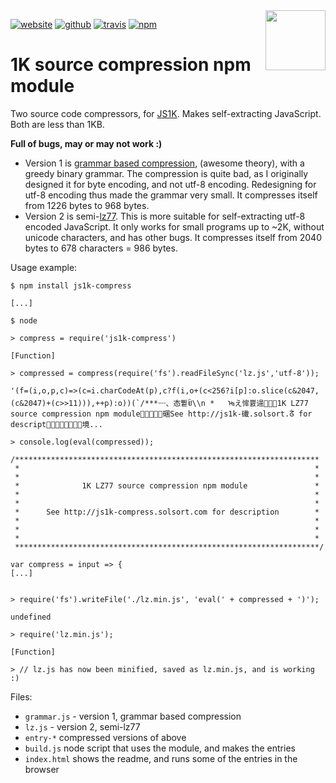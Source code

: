 <img src=https://js1k-compress.solsort.com/icon.png width=96 height=96 align=right>

[![website](https://img.shields.io/badge/website-js1k-compress.solsort.com-blue.svg)](https://js1k-compress.solsort.com/) 
[![github](https://img.shields.io/badge/github-solsort/js1k-compress-blue.svg)](https://github.com/solsort/js1k-compress)
[![travis](https://img.shields.io/travis/solsort/js1k-compress.svg)](https://travis-ci.org/solsort/js1k-compress)
[![npm](https://img.shields.io/npm/v/js1k-compress.svg)](https://www.npmjs.com/package/js1k-compress)

# 1K source compression npm module

Two source code compressors, for [JS1K](http://js1k.com). Makes self-extracting JavaScript. Both are less than 1KB.

**Full of bugs, may or may not work :)**

- Version 1 is [grammar based compression](https://en.wikipedia.org/wiki/Grammar-based_code), (awesome theory), with a greedy binary grammar. The compression is quite bad, as I originally designed it for byte encoding, and not utf-8 encoding. Redesigning for utf-8 encoding thus made the grammar very small. It compresses itself from 1226 bytes to 968 bytes.
- Version 2 is semi-[lz77](https://en.wikipedia.org/wiki/LZ77_and_LZ78). This is more suitable for self-extracting utf-8 encoded JavaScript. It only works for small programs up to ~2K, without unicode characters, and has other bugs. It compresses itself from 2040 bytes to 678 characters = 986 bytes.

Usage example:

```
$ npm install js1k-compress

[...]

$ node 

> compress = require('js1k-compress')

[Function]

> compressed = compress(require('fs').readFileSync('lz.js','utf-8'));

'(f=(i,o,p,c)=>(c=i.charCodeAt(p),c?f(i,o+(c<256?i[p]:o.slice(c&2047,(c&2047)+(c>>11))),++p):o))(`/***᠁、态쀁ꀁ\\n *   ᡈえ恈쁈遈1K LZ77 source compression npm module碅See http://js1k-䃱.solsort.ᣱ for descript⃹境...

> console.log(eval(compressed));

/********************************************************************
 *                                                                  *
 *                                                                  *
 *              1K LZ77 source compression npm module               *
 *                                                                  *
 *                                                                  *
 *      See http://js1k-compress.solsort.com for description        *
 *                                                                  *
 *                                                                  *
 *                                                                  *
 ********************************************************************/

var compress = input => {
[...]


> require('fs').writeFile('./lz.min.js', 'eval(' + compressed + ')');

undefined

> require('lz.min.js');

[Function]

> // lz.js has now been minified, saved as lz.min.js, and is working :)
```

Files:

- `grammar.js` - version 1, grammar based compression
- `lz.js` - version 2, semi-lz77
- `entry-*` compressed versions of above
- `build.js` node script that uses the module, and makes the entries
- `index.html` shows the readme, and runs some of the entries in the browser
